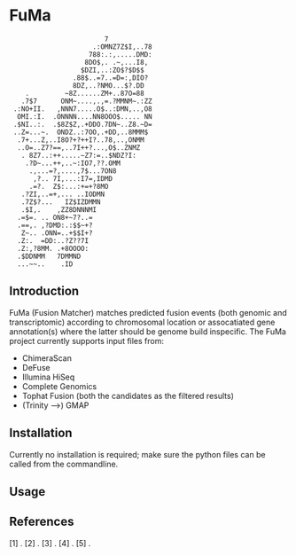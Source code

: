 FuMa
====


	                        7
	                     .:OMNZ7Z$I,..78
	                    788:.:,.....DMD:
	                   8DO$,. .~,...I8,
	                  $DZI,..:ZO$?$D$$
	                .88$..=7..=D=:,DIO?
	                8DZ,..?NMO...$?.DD
	    .         ~8Z......ZM+..87O=88
	   .7$7      ONM~....,.,=.?MMNM~.:ZZ
	 .:NO+II.   ,NNN7.....O$..:DMN,..,O8
	  OMI.:I.  .ONNNN....NN8OOO$..... NN
	 .$NI..:.  .$8Z$Z,.+DDO.7DN~..Z8.~D=
	 ..Z=...~.  ONDZ..:7OO,.+DD,..8MMM$
	  .7+...Z,..I8O?+?++I?..78,..,ONMM
	  ..O=..Z7?==,..7I++?...,O$..ZNMZ
	   . 8Z7..:++.....~Z7:=..$NDZ?I:
	    .?D~...++,..~:IO7,??.OMM
	     .,...=?,....,7$...7ON8
	      ,?.. 7I,...:I7=,IDMD
	     .=?.  Z$:...:+=+?8MO
	   .?ZI,..=+,... ..IODMN
	   .7Z$?...   IZ$IZDMMN
	   .$I,.    ,ZZ8DNNNMI
	  .=$=. .. ON8+~7?..=
	  .==,. ,?DMD:.:$$~+?
	   Z~.. .ONN=..+$$I+?
	  .Z:.  =DD:..?Z??7I
	  .Z:,?8MM. .+8OOOO:
	  .$DDNMM   7DMMND
	  ...~~..    .ID

Introduction
------------

FuMa (Fusion Matcher) matches predicted fusion events (both genomic and transcriptomic) according to chromosomal location or assocatiated gene annotation(s) where the latter should be genome build inspecific.
The FuMa project currently supports input files from:

+	ChimeraScan
+	DeFuse
+	Illumina HiSeq
+	Complete Genomics
+	Tophat Fusion (both the candidates as the filtered results)
+	(Trinity -->) GMAP

Installation
------------
Currently no installation is required; make sure the python files can be called from the commandline.

Usage
-----


References
---
[1] .
[2] .
[3] .
[4] .
[5] .
